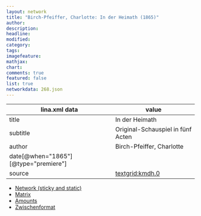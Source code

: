 ```yaml
---
layout: network
title: "Birch-Pfeiffer, Charlotte: In der Heimath (1865)"
author:
description:
headline:
modified:
category:
tags:
imagefeature: 
mathjax: 
chart: 
comments: true
featured: false
list: true
networkdata: 268.json
---
```

lina.xml data  | value
------------- | -------------
title|In der Heimath
subtitle|Original-Schauspiel in fünf Acten
author|Birch-Pfeiffer, Charlotte
date[@when="1865"][@type="premiere"]|
source|[textgrid:kmdh.0](https://textgridlab.org/1.0/tgcrud-public/rest/textgrid:kmdh.0/data)



* [Network (sticky and static)](/network268)
* [Matrix](/matrix268)
* [Amounts](/amount268)
* [Zwischenformat](/lina268 )
